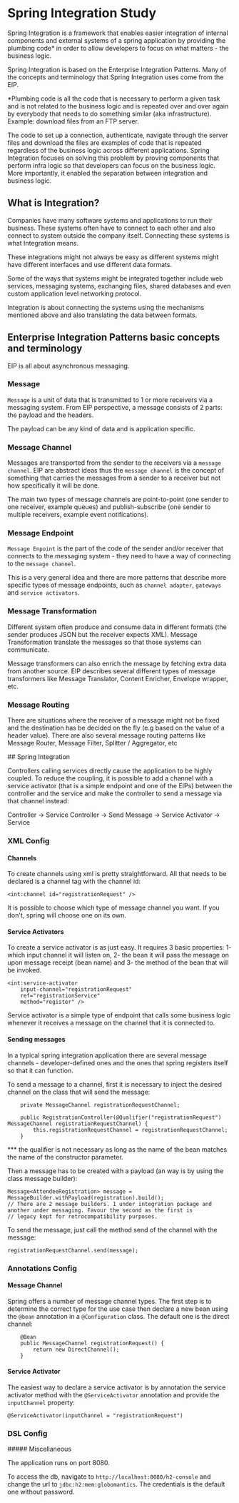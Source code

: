 # Spring Integration Study

Spring Integration is a framework that enables easier integration of internal components and external systems of a spring application by
providing the plumbing code* in order to allow developers to focus on what matters - the business logic.

Spring Integration is based on the Enterprise Integration Patterns. Many of the concepts and terminology that Spring Integration uses
come from the EIP.

*Plumbing code is all the code that is necessary to perform a given task and is not related to the business logic and is
repeated over and over again by everybody that needs to do something similar (aka infrastructure). Example: download files from an FTP server.

The code to set up a connection, authenticate, navigate through the server files and download the files are examples
of code that is repeated regardless of the business logic across different applications. Spring Integration focuses on solving this
problem by proving components that perform infra logic so that developers can focus on the business logic. More importantly,
it enabled the separation between integration and business logic.


## What is Integration?

Companies have many software systems and applications to run their business. These systems often have to connect to each other and also connect to system
outside the company itself. Connecting these systems is what Integration means.

These integrations might not always be easy as different systems might have different interfaces and use different data formats.

Some of the ways that systems might be integrated together include web services, messaging systems, exchanging files, shared databases and even custom application level networking protocol.

Integration is about connecting the systems using the mechanisms mentioned above and also translating the data between formats.


## Enterprise Integration Patterns basic concepts and terminology

EIP is all about asynchronous messaging. 

### Message

`Message` is a unit of data that is transmitted to 1 or more receivers via a messaging system. From EIP perspective, a message consists of 2 parts: the payload and the headers.

The payload can be any kind of data and is application specific.

### Message Channel

Messages are transported from the sender to the receivers via a `message channel`. EIP are abstract ideas thus the `message channel` is the concept of something that 
carries the messages from a sender to a receiver but not how specifically it will be done. 

The main two types of message channels are point-to-point (one sender to one receiver, example queues) and publish-subscribe (one sender to multiple receivers, example event notifications).


### Message Endpoint

`Message Enpoint` is the part of the code of the sender and/or receiver that connects to the messaging system - they need to have a way of connecting to the `message channel`.

This is a very general idea and there are more patterns that describe more specific types of message endpoints, such as `channel adapter`, `gateways` and `service activators`.


### Message Transformation

Different system often produce and consume data in different formats (the sender produces JSON but the receiver expects XML). Message Transformation translate 
the messages so that those systems can communicate.

Message transformers can also enrich the message by fetching extra data from another source. EIP describes several different types of message transformers like Message Translator,
Content Enricher, Envelope wrapper, etc.


### Message Routing

There are situations where the receiver of a message might not be fixed and the destination has be decided on the fly (e.g based on the value of a header value). 
There are also several message routing patterns like Message Router, Message Filter, Splitter / Aggregator, etc


## Spring Integration

Controllers calling services directly cause the application to be highly coupled. To reduce the coupling, it is possible to add a channel with a service activator (that is a simple endpoint and one of the EIPs) between the controller and the service and make the controller to send a message via that channel instead:

Controller -> Service
Controller -> Send Message -> Service Activator -> Service


### XML Config

#### Channels

To create channels using xml is pretty straightforward. All that needs to be declared is a channel tag with the channel id:

```
<int:channel id="registrationRequest" />
```

It is possible to choose which type of message channel you want. If you don't, spring will choose one on its own.

#### Service Activators

To create a service activator is as just easy. It requires 3 basic properties: 
1- which input channel it will listen on, 2- the bean it will pass the message on upon message receipt (bean name) and 3- the method of the bean that will be invoked.

```
<int:service-activator
    input-channel="registrationRequest"
    ref="registrationService"
    method="register" />
```

Service activator is a simple type of endpoint that calls some business logic whenever it receives a message on the channel that it is connected to.

#### Sending messages

In a typical spring integration application there are several message channels - developer-defined ones and the ones that spring registers itself so that it can function.

To send a message to a channel, first it is necessary to inject the desired channel on the class that will send the message:

```
    private MessageChannel registrationRequestChannel;

    public RegistrationController(@Qualifier("registrationRequest") MessageChannel registrationRequestChannel) {
        this.registrationRequestChannel = registrationRequestChannel;
    }
```

*** the qualifier is not necessary as long as the name of the bean matches the name of the constructor parameter.

Then a message has to be created with a payload (an way is by using the class message builder):

```
Message<AttendeeRegistration> message = MessageBuilder.withPayload(registration).build();
// There are 2 message builders. 1 under integration package and another under messaging. Favour the second as the first is 
// legacy kept for retrocompatibility purposes.
```

To send the message, just call the method send of the channel with the message:

```
registrationRequestChannel.send(message);
```

### Annotations Config

#### Message Channel

Spring offers a number of message channel types. The first step is to determine the correct type for the use case then declare a new bean using the `@bean` annotation in a `@Configuration` class. The default one is the direct channel:

```
    @Bean
    public MessageChannel registrationRequest() {
        return new DirectChannel();
    } 
```

#### Service Activator

The easiest way to declare a service activator is by annotation the service activator method with the `@ServiceActivator` annotation and provide the `inputChannel` property:

```
@ServiceActivator(inputChannel = "registrationRequest")
```



### DSL Config


##### Miscellaneous

The application runs on port 8080.

To access the db, navigate to `http://localhost:8080/h2-console` and change the url to `jdbc:h2:mem:globomantics`. The credentials is the default one without password.